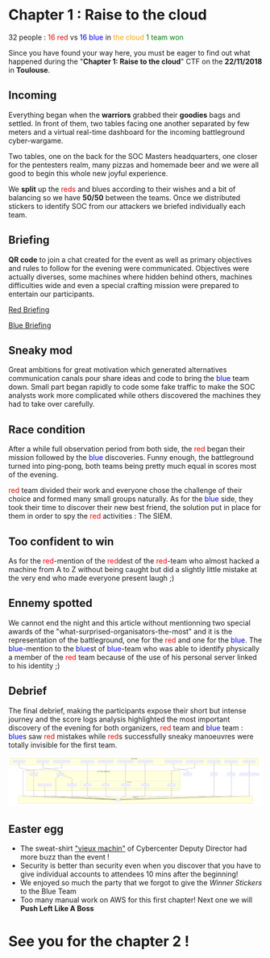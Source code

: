 # Chapter 1 : Raise to the cloud

32 people : <span style="color:red">16 red</span> vs <span style="color:blue">16 blue</span> in <span style="color:orange">the cloud</span>
<span style="color:green">1 team won</span>

Since you have found your way here, you must be eager to find out what happened during the "**Chapter 1: Raise to the cloud**" CTF on the **22/11/2018** in **Toulouse**.


## Incoming
Everything began when the **warriors** grabbed their **goodies** bags and settled.
In front of them, two tables facing one another separated by few meters and a virtual real-time dashboard for the incoming battleground cyber-wargame.

Two tables, one on the back for the SOC Masters headquarters, one closer for the pentesters realm, many pizzas and homemade beer and we were all good to begin this whole new joyful experience.

We **split** up the <span style="color:red">reds</span> and <span style="color:bleu">blues</span> according to their wishes and a bit of balancing so we have **50/50** between the teams. Once we distributed stickers to identify SOC from our attackers we briefed individually each team.

## Briefing

**QR code** to join a chat created for the event as well as primary objectives and rules to follow for the evening were communicated. Objectives were actually diverses, some machines where hidden behind others, machines difficulties wide and even a special crafting mission were prepared to entertain our participants.

[Red Briefing](red.md)

[Blue Briefing](blue.md)

## Sneaky mod

Great ambitions for great motivation which generated alternatives communication canals pour share ideas and code to bring the <span style="color:blue">blue</span> team down. Small part began rapidly to code some fake traffic to make the SOC analysts work more complicated while others discovered the machines they had to take over carefully.

## Race condition

After a while full observation period from both side, the <span style="color:red">red</span> began their mission followed by the <span style="color:blue">blue</span> discoveries. Funny enough, the battleground turned into ping-pong, both teams being pretty much equal in scores most of the evening.

<span style="color:red">red</span> team divided their work and everyone chose the challenge of their choice and formed many small groups naturally.
As for the <span style="color:blue">blue</span> side, they took their time to discover their new best friend, the solution put in place for them in order to spy the <span style="color:red">red</span> activities : The SIEM.

## Too confident to win

As for the <span style="color:red">red</span>-mention of the <span style="color:red">red</span>dest of the <span style="color:red">red</span>-team who almost hacked a machine from A to Z without being caught but did a slightly little mistake at the very end who made everyone present laugh ;)

## Ennemy spotted

We cannot end the night and this article without mentionning two special awards of the "what-surprised-organisators-the-most" and it is the representation of the battleground, one for the <span style="color:red">red</span> and one for the <span style="color:blue">blue</span>.
The <span style="color:blue">blue</span>-mention to the <span style="color:blue">blue</span>st of <span style="color:blue">blue</span>-team who was able to identify physically a member of the <span style="color:red">red</span> team because of the use of his personal server linked to his identity ;)

## Debrief

The final debrief, making the participants expose their short but intense journey and the score logs analysis highlighted the most important discovery of the evening for both organizers, <span style="color:red">red</span> team and <span style="color:blue">blue</span> team : <span style="color:blue">blue</span>s saw <span style="color:red">red</span> mistakes while <span style="color:red">red</span>s successfully sneaky manoeuvres were totally invisible for the first team.

![Battleground close to the real life](chapter1.svg)

## Easter egg

  * The sweat-shirt ["vieux machin"](https://www.linkedin.com/feed/update/urn:li:activity:6471619967606366208) of Cybercenter Deputy Director had more buzz than the event !
  * Security is better than security even when you discover that you have to give individual accounts to attendees 10 mins after the beginning!
  * We enjoyed so much the party that we forgot to give the *Winner Stickers* to the Blue Team
  * Too many manual work on AWS for this first chapter! Next one we will **Push Left Like A Boss**


# See you for the chapter 2 !
